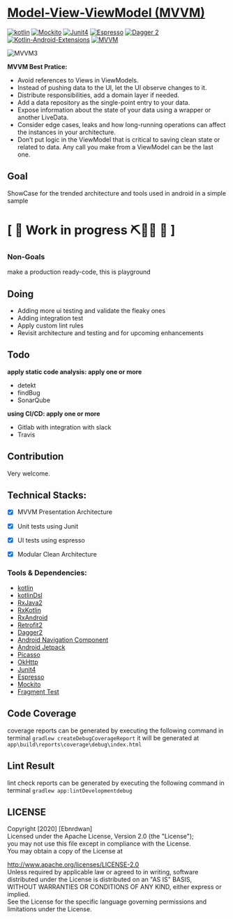 # [Model-View-ViewModel (MVVM)](https://github.com/ebnrdwan/NY-Times.git)

 [![kotlin](https://img.shields.io/badge/Kotlin-1.3.xxx-brightgreen.svg)](https://kotlinlang.org/)  [![Mockito](https://img.shields.io/badge/Mockito-testing-yellow.svg)](https://site.mockito.org/)      [![Junit4](https://img.shields.io/badge/Junit4-testing-yellowgreen.svg)](https://junit.org/junit4/)   [![Espresso](https://img.shields.io/badge/Espresso-testing-lightgrey.svg)](https://developer.android.com/training/testing/espresso/)  [![Dagger 2](https://img.shields.io/badge/Dagger-2.xx-orange.svg)](https://google.github.io/dagger/)  [![Kotlin-Android-Extensions ](https://img.shields.io/badge/Kotlin--Android--Extensions-plugin-red.svg)](https://kotlinlang.org/docs/tutorials/android-plugin.html) [![MVVM ](https://img.shields.io/badge/Clean--Code-MVVM-brightgreen.svg)](https://github.com/googlesamples/android-architecture) 
  
![MVVM3](https://user-images.githubusercontent.com/1812129/68319232-446cf900-00be-11ea-92cf-cad817b2af2c.png)



**MVVM Best Pratice:**
- Avoid references to Views in ViewModels.
- Instead of pushing data to the UI, let the UI observe changes to it.
- Distribute responsibilities, add a domain layer if needed.
- Add a data repository as the single-point entry to your data.
- Expose information about the state of your data using a wrapper or another LiveData.
- Consider edge cases, leaks and how long-running operations can affect the instances in your architecture.
- Don’t put logic in the ViewModel that is critical to saving clean state or related to data. Any call you make from a ViewModel can be the last one.

## Goal
ShowCase for the trended architecture and tools used in android in a simple sample
# \[ 🚧 Work in progress ⛏👷🔧 🚧 \]

### Non-Goals
make a production ready-code, this is playground

## Doing
- Adding more ui testing and validate the fleaky ones
- Adding integration test
- Apply custom lint rules
- Revisit architecture and  testing and for upcoming enhancements



## Todo
**apply static code analysis: apply one or more**
- detekt
- findBug
- SonarQube

**using CI/CD: apply one or more**
- Gitlab with integration with slack
- Travis




## Contribution
Very welcome.



## Technical Stacks:

* [x] MVVM Presentation Architecture
* [x] Unit tests using Junit    
* [x] UI tests using espresso
* [x] Modular Clean Architecture



 ### Tools & Dependencies: ###
 
- [kotlin](https://kotlinlang.org/)
- [kotlinDsl](https://kotlinlang.org/)
- [RxJava2](https://github.com/ReactiveX/RxJava)
- [RxKotlin](https://github.com/ReactiveX/RxJava)
- [RxAndroid](https://github.com/ReactiveX/RxAndroid)
- [Retrofit2](https://github.com/square/retrofit)
- [Dagger2](https://dagger.dev//)
- [Android Navigation Component](https://developer.android.com/guide/navigation/navigation-getting-started)
- [Android Jetpack](https://developer.android.com/jetpack/docs/getting-started)
- [Picasso](https://github.com/square/picasso)
- [OkHttp](https://github.com/square/okhttp)
- [Junit4](https://junit.org/junit4/)
- [Espresso](https://dagger.dev//)
- [Mockito](https://mockito.io//)
- [Fragment Test](https://developer.android.com)







## Code Coverage

coverage reports can be generated by executing the following command in terminal `gradlew createDebugCoverageReport`
it will be generated at `app\build\reports\coverage\debug\index.html`




## Lint Result
lint check reports can be generated by executing the following command in terminal `gradlew app:lintDevelopmentdebug`

  

    

## LICENSE
Copyright [2020] [Ebnrdwan]    
Licensed under the Apache License, Version 2.0 (the "License");    
you may not use this file except in compliance with the License.    
You may obtain a copy of the License at    
    
 http://www.apache.org/licenses/LICENSE-2.0    
Unless required by applicable law or agreed to in writing, software    
distributed under the License is distributed on an "AS IS" BASIS,    
WITHOUT WARRANTIES OR CONDITIONS OF ANY KIND, either express or implied.    
See the License for the specific language governing permissions and    
limitations under the License.
